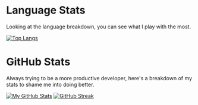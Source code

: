 <!--
**fuzzy/fuzzy** is a ✨ _special_ ✨ repository because its `README.md` (this file) appears on your GitHub profile.

Here are some ideas to get you started:

- 🔭 I’m currently working on ...
- 🌱 I’m currently learning ...
- 👯 I’m looking to collaborate on ...
- 🤔 I’m looking for help with ...
- 💬 Ask me about ...
- 📫 How to reach me: ...
- 😄 Pronouns: ...
- ⚡ Fun fact: ...
-->

# Language Stats

Looking at the language breakdown, you can see what I play with the most.

[![Top Langs](https://github-readme-stats.vercel.app/api/top-langs/?username=fuzzy&layout=pie&theme=tokyonight)](https://github.com/anuraghazra/github-readme-stats)


# GitHub Stats

Always trying to be a more productive developer, here's a breakdown of my stats to shame me into doing better.

[![My GitHub Stats](https://github-readme-stats.vercel.app/api/?username=fuzzy&count_private=true&include_all_commits=true&theme=tokyonight&showicons=true)]()
[![GitHub Streak](https://github-readme-streak-stats.herokuapp.com?user=fuzzy&theme=tokyonight&mode=weekly)](https://git.io/streak-stats)
